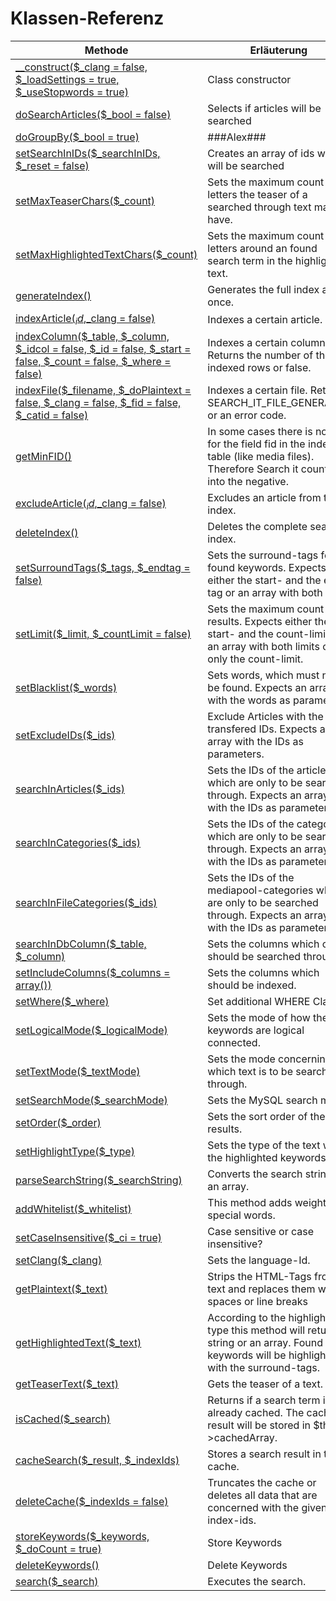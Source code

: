 # Klassen-Referenz

Methode | Erläuterung
-----|-----
[__construct($_clang = false, $_loadSettings = true, $_useStopwords = true)](https://github.com/pixelfirma/search_it/blob/Doku/lib/search_it.php#L72) | Class constructor
[doSearchArticles($_bool = false)](https://github.com/pixelfirma/search_it/blob/Doku/lib/search_it.php#L238) | Selects if articles will be searched
[doGroupBy($_bool = true)](https://github.com/pixelfirma/search_it/blob/Doku/lib/search_it.php#L243) | ###Alex###
[setSearchInIDs($_searchInIDs, $_reset = false)](https://github.com/pixelfirma/search_it/blob/Doku/lib/search_it.php#L251) | Creates an array of ids which will be searched
[setMaxTeaserChars($_count)](https://github.com/pixelfirma/search_it/blob/Doku/lib/search_it.php#L348) | Sets the maximum count of letters the teaser of a searched through text may have.
[setMaxHighlightedTextChars($_count)](https://github.com/pixelfirma/search_it/blob/Doku/lib/search_it.php#L358) | Sets the maximum count of letters around an found search term in the highlighted text.
[generateIndex()](https://github.com/pixelfirma/search_it/blob/Doku/lib/search_it.php#L366) | Generates the full index at once.
[indexArticle($_id,$_clang = false)](https://github.com/pixelfirma/search_it/blob/Doku/lib/search_it.php#L422) | Indexes a certain article.
[indexColumn($_table, $_column, $_idcol = false, $_id = false, $_start = false, $_count = false, $_where = false)](https://github.com/pixelfirma/search_it/blob/Doku/lib/search_it.php#L569) | Indexes a certain column. Returns the number of the indexed rows or false.
[indexFile($_filename, $_doPlaintext = false, $_clang = false, $_fid = false, $_catid = false)](https://github.com/pixelfirma/search_it/blob/Doku/lib/search_it.php#L734) | Indexes a certain file. Returns SEARCH_IT_FILE_GENERATED or an error code.
[getMinFID()](https://github.com/pixelfirma/search_it/blob/Doku/lib/search_it.php#L914) | In some cases there is no id for the field fid in the index table (like media files). Therefore Search it counts into the negative. 
[excludeArticle($_id,$_clang = false)](https://github.com/pixelfirma/search_it/blob/Doku/lib/search_it.php#L929) | Excludes an article from the index.
[deleteIndex()](https://github.com/pixelfirma/search_it/blob/Doku/lib/search_it.php#L960) | Deletes the complete search index.
[setSurroundTags($_tags, $_endtag = false)](https://github.com/pixelfirma/search_it/blob/Doku/lib/search_it.php#L975) | Sets the surround-tags for found keywords. Expects either the start- and the end-tag or an array with both tags.
[setLimit($_limit, $_countLimit = false)](https://github.com/pixelfirma/search_it/blob/Doku/lib/search_it.php#L997) | Sets the maximum count of results. Expects either the start- and the count-limit or an array with both limits or only the count-limit.
[setBlacklist($_words)](https://github.com/pixelfirma/search_it/blob/Doku/lib/search_it.php#L1014) | Sets words, which must not be found. Expects an array with the words as parameters.
[setExcludeIDs($_ids)](https://github.com/pixelfirma/search_it/blob/Doku/lib/search_it.php#L1027) | Exclude Articles with the transfered IDs. Expects an array with the IDs as parameters.
[searchInArticles($_ids)](https://github.com/pixelfirma/search_it/blob/Doku/lib/search_it.php#L1041) | Sets the IDs of the articles which are only to be searched through. Expects an array with the IDs as parameters.
[searchInCategories($_ids)](https://github.com/pixelfirma/search_it/blob/Doku/lib/search_it.php#L1051) | Sets the IDs of the categories which are only to be searched through. Expects an array with the IDs as parameters.
[searchInFileCategories($_ids)](https://github.com/pixelfirma/search_it/blob/Doku/lib/search_it.php#L1061) | Sets the IDs of the mediapool-categories which are only to be searched through. Expects an array with the IDs as parameters.
[searchInDbColumn($_table, $_column)](https://github.com/pixelfirma/search_it/blob/Doku/lib/search_it.php#L1072) | Sets the columns which only should be searched through.
[setIncludeColumns($_columns = array())](https://github.com/pixelfirma/search_it/blob/Doku/lib/search_it.php#L1082) | Sets the columns which should be indexed.
[setWhere($_where)](https://github.com/pixelfirma/search_it/blob/Doku/lib/search_it.php#L1091) | Set additional WHERE Clause
[setLogicalMode($_logicalMode)](https://github.com/pixelfirma/search_it/blob/Doku/lib/search_it.php#L1107) | Sets the mode of how the keywords are logical connected.
[setTextMode($_textMode)](https://github.com/pixelfirma/search_it/blob/Doku/lib/search_it.php#L1143) | Sets the mode concerning which text is to be searched through.
[setSearchMode($_searchMode)](https://github.com/pixelfirma/search_it/blob/Doku/lib/search_it.php#L1184) | Sets the MySQL search mode.
[setOrder($_order)](https://github.com/pixelfirma/search_it/blob/Doku/lib/search_it.php#L1211) | Sets the sort order of the results.
[setHighlightType($_type)](https://github.com/pixelfirma/search_it/blob/Doku/lib/search_it.php#L1246) | Sets the type of the text with the highlighted keywords.
[parseSearchString($_searchString)](https://github.com/pixelfirma/search_it/blob/Doku/lib/search_it.php#L1276) | Converts the search string to an array.
[addWhitelist($_whitelist)](https://github.com/pixelfirma/search_it/blob/Doku/lib/search_it.php#L1334) | This method adds weight to special words.
[setCaseInsensitive($_ci = true)](https://github.com/pixelfirma/search_it/blob/Doku/lib/search_it.php#L1350) | Case sensitive or case insensitive?
[setClang($_clang)](https://github.com/pixelfirma/search_it/blob/Doku/lib/search_it.php#L1374) | Sets the language-Id.
[getPlaintext($_text)](https://github.com/pixelfirma/search_it/blob/Doku/lib/search_it.php#L1392) | Strips the HTML-Tags from a text and replaces them with spaces or line breaks
[getHighlightedText($_text)](https://github.com/pixelfirma/search_it/blob/Doku/lib/search_it.php#L1419) | According to the highlight-type this method will return a string or an array. Found keywords will be highlighted with the surround-tags.
[getTeaserText($_text)](https://github.com/pixelfirma/search_it/blob/Doku/lib/search_it.php#L1577) | Gets the teaser of a text.
[isCached($_search)](https://github.com/pixelfirma/search_it/blob/Doku/lib/search_it.php#L1609) | Returns if a search term is already cached. The cached result will be stored in $this->cachedArray.
[cacheSearch($_result, $_indexIds)](https://github.com/pixelfirma/search_it/blob/Doku/lib/search_it.php#L1644) | Stores a search result in the cache.
[deleteCache($_indexIds = false)](https://github.com/pixelfirma/search_it/blob/Doku/lib/search_it.php#L1691) | Truncates the cache or deletes all data that are concerned with the given index-ids.
[storeKeywords($_keywords, $_doCount = true)](https://github.com/pixelfirma/search_it/blob/Doku/lib/search_it.php#L1737) | Store Keywords
[deleteKeywords()](https://github.com/pixelfirma/search_it/blob/Doku/lib/search_it.php#L1772) | Delete Keywords
[search($_search)](https://github.com/pixelfirma/search_it/blob/Doku/lib/search_it.php#L1785) | Executes the search.
